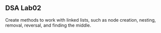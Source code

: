 ## DSA Lab02

Create methods to work with linked lists, such as node creation, nesting, removal, reversal, and finding the middle.
